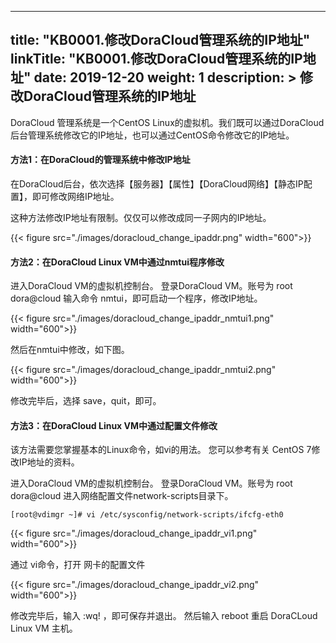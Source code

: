 
---
title: "KB0001.修改DoraCloud管理系统的IP地址"
linkTitle: "KB0001.修改DoraCloud管理系统的IP地址"
date: 2019-12-20
weight: 1
description: >
   修改DoraCloud管理系统的IP地址
---

DoraCloud 管理系统是一个CentOS Linux的虚拟机。我们既可以通过DoraCloud后台管理系统修改它的IP地址，也可以通过CentOS命令修改它的IP地址。


#### 方法1：在DoraCloud的管理系统中修改IP地址
在DoraCloud后台，依次选择【服务器】【属性】【DoraCloud网络】【静态IP配置】，即可修改网络IP地址。

这种方法修改IP地址有限制。仅仅可以修改成同一子网内的IP地址。

{{< figure src="./images/doracloud_change_ipaddr.png" width="600">}}

#### 方法2：在DoraCloud Linux VM中通过nmtui程序修改
进入DoraCloud VM的虚拟机控制台。
登录DoraCloud VM。账号为 root   dora@cloud
输入命令 nmtui，即可启动一个程序，修改IP地址。

{{< figure src="./images/doracloud_change_ipaddr_nmtui1.png" width="600">}}

然后在nmtui中修改，如下图。


{{< figure src="./images/doracloud_change_ipaddr_nmtui2.png" width="600">}}

修改完毕后，选择 save，quit，即可。



#### 方法3：在DoraCloud Linux VM中通过配置文件修改
该方法需要您掌握基本的Linux命令，如vi的用法。 您可以参考有关 CentOS 7修改IP地址的资料。

进入DoraCloud VM的虚拟机控制台。 登录DoraCloud VM。账号为 root   dora@cloud
进入网络配置文件network-scripts目录下。

```
[root@vdimgr ~]# vi /etc/sysconfig/network-scripts/ifcfg-eth0
```


{{< figure src="./images/doracloud_change_ipaddr_vi1.png" width="600">}}

通过 vi命令，打开 网卡的配置文件


{{< figure src="./images/doracloud_change_ipaddr_vi2.png" width="600">}}

修改完毕后，输入 :wq!  ，即可保存并退出。 然后输入 reboot 重启 DoraCLoud Linux VM 主机。 
